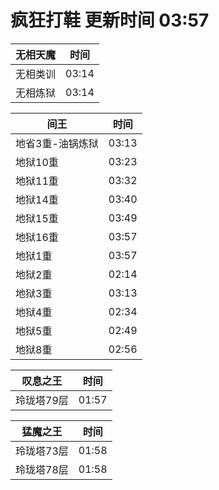 # 疯狂打鞋 更新时间 03:57

| 无相天魔   | 时间    |
|--------|-------|
| 无相类训 | 03:14 |
| 无相炼狱 | 03:14 |

| 间王   | 时间    |
|--------|-------|
| 地省3重-油锅炼狱 | 03:13 |
| 地狱10重 | 03:23 |
| 地狱11重 | 03:32 |
| 地狱14重 | 03:40 |
| 地狱15重 | 03:49 |
| 地狱16重 | 03:57 |
| 地狱1重 | 03:57 |
| 地狱2重 | 02:14 |
| 地狱3重 | 03:13 |
| 地狱4重 | 02:34 |
| 地狱5重 | 02:49 |
| 地狱8重 | 02:56 |

| 叹息之王   | 时间    |
|--------|-------|
| 玲珑塔79层 | 01:57 |

| 猛魔之王   | 时间    |
|--------|-------|
| 玲珑塔73层 | 01:58 |
| 玲珑塔78层 | 01:58 |